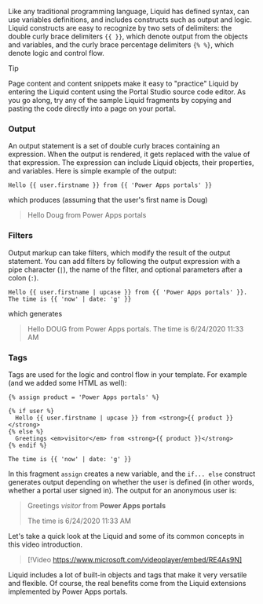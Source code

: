 Like any traditional programming language, Liquid has defined syntax, can use variables definitions, and includes constructs such as output and logic. Liquid constructs are easy to recognize by two sets of delimiters: the double curly brace delimiters `{{ }}`, which denote output from the objects and variables, and the curly brace percentage delimiters `{% %}`, which denote logic and control flow.

> [!TIP]
> Page content and content snippets make it easy to "practice" Liquid by entering the Liquid content using the Portal Studio source code editor. As you go along, try any of the sample Liquid fragments by copying and pasting the code directly into a page on your portal.

### Output

An output statement is a set of double curly braces containing an expression. When the output is rendered, it gets replaced with the value of that expression. The expression can include Liquid objects, their properties, and variables. Here is simple example of the output:

```twig
Hello {{ user.firstname }} from {{ 'Power Apps portals' }}
```

which produces (assuming that the user's first name is Doug)

> Hello Doug from Power Apps portals

### Filters

Output markup can take filters, which modify the result of the output statement. You can add filters by following the output expression with a pipe character (`|`), the name of the filter, and optional parameters after a colon (`:`).

```twig
Hello {{ user.firstname | upcase }} from {{ 'Power Apps portals' }}. The time is {{ 'now' | date: 'g' }}
```

which generates

> Hello DOUG from Power Apps portals. The time is 6/24/2020 11:33 AM

### Tags

Tags are used for the logic and control flow in your template. For example (and we added some HTML as well):

```twig
{% assign product = 'Power Apps portals' %}

{% if user %}
  Hello {{ user.firstname | upcase }} from <strong>{{ product }}</strong>
{% else %}
  Greetings <em>visitor</em> from <strong>{{ product }}</strong>
{% endif %}

The time is {{ 'now' | date: 'g' }}
```

In this fragment `assign` creates a new variable, and the `if... else` construct generates output depending on whether the user is defined (in other words, whether a portal user signed in). The output for an anonymous user is:

> Greetings *visitor* from **Power Apps portals**
>
> The time is 6/24/2020 11:33 AM

Let's take a quick look at the Liquid and some of its common concepts in this video introduction.

> [!Video https://www.microsoft.com/videoplayer/embed/RE4As9N]

Liquid includes a lot of built-in objects and tags that make it very versatile and flexible. Of course, the real benefits come from the Liquid extensions implemented by Power Apps portals.

